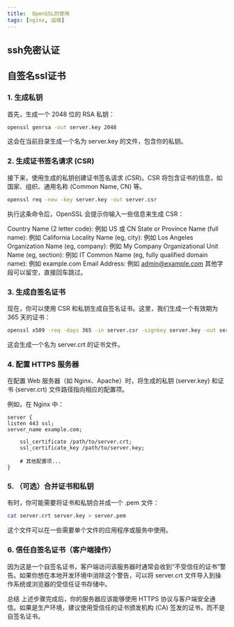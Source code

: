```yaml
---
title:  OpenSSL的使用
tags: [nginx, 运维]
---
```


## ssh免密认证

## 自签名ssl证书

### 1. 生成私钥
   
首先，生成一个 2048 位的 RSA 私钥：

```bash
openssl genrsa -out server.key 2048
```
这会在当前目录生成一个名为 server.key 的文件，包含你的私钥。

### 2. 生成证书签名请求 (CSR)

接下来，使用生成的私钥创建证书签名请求 (CSR)。CSR 将包含证书的信息，如国家、组织、通用名称 (Common Name, CN) 等。

```bash
openssl req -new -key server.key -out server.csr
```

执行这条命令后，OpenSSL 会提示你输入一些信息来生成 CSR：

Country Name (2 letter code): 例如 US 或 CN
State or Province Name (full name): 例如 California
Locality Name (eg, city): 例如 Los Angeles
Organization Name (eg, company): 例如 My Company
Organizational Unit Name (eg, section): 例如 IT
Common Name (eg, fully qualified domain name): 例如 example.com
Email Address: 例如 admin@example.com
其他字段可以留空，直接回车跳过。

### 3. 生成自签名证书

现在，你可以使用 CSR 和私钥生成自签名证书。这里，我们生成一个有效期为 365 天的证书：

```bash
openssl x509 -req -days 365 -in server.csr -signkey server.key -out server.crt
```

这会生成一个名为 server.crt 的证书文件。

### 4. 配置 HTTPS 服务器

在配置 Web 服务器（如 Nginx、Apache）时，将生成的私钥 (server.key) 和证书 (server.crt) 文件路径指向相应的配置项。

例如，在 Nginx 中：

```nginx
server {
listen 443 ssl;
server_name example.com;

    ssl_certificate /path/to/server.crt;
    ssl_certificate_key /path/to/server.key;

    # 其他配置项...
}
```

### 5. （可选）合并证书和私钥

有时，你可能需要将证书和私钥合并成一个 .pem 文件：

```bash
cat server.crt server.key > server.pem
```

这个文件可以在一些需要单个文件的应用程序或服务中使用。

### 6. 信任自签名证书（客户端操作）

因为这是一个自签名证书，客户端访问该服务器时通常会收到“不受信任的证书”警告。如果你想在本地开发环境中消除这个警告，可以将 server.crt 文件导入到操作系统或浏览器的受信任证书存储中。

总结
上述步骤完成后，你的服务器应该能够使用 HTTPS 协议与客户端安全通信。如果是生产环境，建议使用受信任的证书颁发机构 (CA) 签发的证书，而不是自签名证书。
